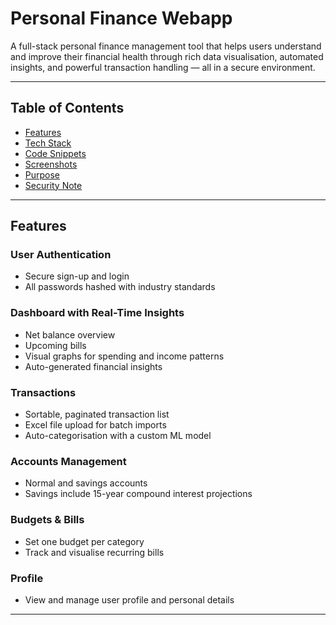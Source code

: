 # Personal Finance Webapp
A full-stack personal finance management tool that helps users understand and improve their financial health through rich data visualisation, automated insights, and powerful transaction handling — all in a secure environment.

---

## Table of Contents

- [Features](#-features)
- [Tech Stack](#-tech-stack)
- [Code Snippets](#-code-snippets)
- [Screenshots](#-screenshots)
- [Purpose](#-purpose)
- [Security Note](#-security-note)

---

## Features

### User Authentication
- Secure sign-up and login
- All passwords hashed with industry standards

### Dashboard with Real-Time Insights
- Net balance overview
- Upcoming bills
- Visual graphs for spending and income patterns
- Auto-generated financial insights

### Transactions
- Sortable, paginated transaction list
- Excel file upload for batch imports
- Auto-categorisation with a custom ML model

### Accounts Management
- Normal and savings accounts
- Savings include 15-year compound interest projections

### Budgets & Bills
- Set one budget per category
- Track and visualise recurring bills

### Profile
- View and manage user profile and personal details

---
